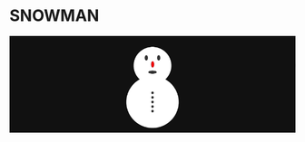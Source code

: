 # SNOWMAN

<img src="https://github.com/LucasAlv3s/snowman/blob/master/assets/images/snowman.gif" alt="Snoman" align="center">
